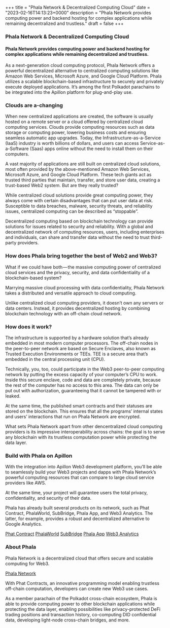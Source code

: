 +++
title = "Phala Network & Decentralized Computing Cloud"
date = "2023-02-16T14:13:23+0000"
description = "Phala Network provides computing power and backend hosting for complex applications while remaining decentralized and trustless."
draft = false
+++

### Phala Network & Decentralized Computing Cloud


#### Phala Network provides computing power and backend hosting for complex applications while remaining decentralized and trustless.


As a next-generation cloud computing protocol, Phala Network offers a powerful decentralized alternative to centralized computing solutions like Amazon Web Services, Microsoft Azure, and Google Cloud Platform. Phala utilizes a scalable blockchain-based infrastructure to securely and privately execute deployed applications. It’s among the first Polkadot parachains to be integrated into the Apillon platform for plug-and-play use.


### Clouds are a-changing


When new centralized applications are created, the software is usually hosted on a remote server or a cloud offered by centralized cloud computing services. Clouds provide computing resources such as data storage or computing power, lowering business costs and ensuring seamless automatic app upgrades. Today, the Infrastructure-as-a-Service (IaaS) industry is worth billions of dollars, and users can access Service-as-a-Software (Saas) apps online without the need to install them on their computers.


A vast majority of applications are still built on centralized cloud solutions, most often provided by the above-mentioned Amazon Web Services, Microsoft Azure, and Google Cloud Platform. These tech giants act as trusted third parties that maintain, transfer, and store user data, creating a trust-based Web2 system. But are they really trusted?


While centralized cloud solutions provide great computing power, they always come with certain disadvantages that can put user data at risk. Susceptible to data breaches, malware, security threats, and reliability issues, centralized computing can be described as “stoppable”.


Decentralized computing based on blockchain technology can provide solutions for issues related to security and reliability. With a global and decentralized network of computing resources, users, including enterprises and individuals, can share and transfer data without the need to trust third-party providers.


### How does Phala bring together the best of Web2 and Web3?


What if we could have both — the massive computing power of centralized cloud services and the privacy, security, and data confidentiality of a blockchain-based system?


Marrying massive cloud processing with data confidentiality, Phala Network takes a distributed and versatile approach to cloud computing.


Unlike centralized cloud computing providers, it doesn’t own any servers or data centers. Instead, it provides decentralized hosting by combining blockchain technology with an off-chain cloud network.


### How does it work?


The infrastructure is supported by a hardware solution that’s already embedded in most modern computer processors. The off-chain nodes in the peer-to-peer network are based on Secure Enclaves, also known as Trusted Execution Environments or TEEs. TEE is a secure area that’s embedded in the central processing unit (CPU).


Technically, you, too, could participate in the Web3 peer-to-peer computing network by putting the excess capacity of your computer’s CPU to work. Inside this secure enclave, code and data are completely private, because the rest of the computer has no access to this area. The data can only be put out with authorization, guaranteeing that it cannot be tampered with or leaked.


At the same time, the published smart contracts and their statuses are stored on the blockchain. This ensures that all the programs’ internal states and users’ interactions that run on Phala Network are encrypted.


What sets Phala Network apart from other dencentralized cloud computing providers is its impressive interoperability across chains: the goal is to serve any blockchain with its trustless computation power while protecting the data layer.


### Build with Phala on Apillon


With the integration into Apillon Web3 development platform, you’ll be able to seamlessly build your Web3 projects and dapps with Phala Network’s powerful computing resources that can compare to large cloud service providers like AWS.


At the same time, your project will guarantee users the total privacy, confidentiality, and security of their data.


Phala has already built several products on its network, such as Phat Contract, PhalaWorld, SubBridge, Phala App, and Web3 Analytics. The latter, for example, provides a robust and decentralized alternative to Google Analytics.

[Phat Contract](https://wiki.phala.network/en-us/general/phala-network/products/#fat-contract)
[PhalaWorld](https://phala.world/)
[SubBridge](https://subbridge.io/)
[Phala App](https://app.phala.network/)
[Web3 Analytics](https://3analytics.io/)

### About Phala


Phala Network is a decentralized cloud that offers secure and scalable computing for Web3.

[Phala Network](https://www.phala.network/en/)

With Phat Contracts, an innovative programming model enabling trustless off-chain computation, developers can create new Web3 use cases.


As a member parachain of the Polkadot cross-chain ecosystem, Phala is able to provide computing power to other blockchain applications while protecting the data layer, enabling possibilities like privacy-protected DeFi trading positions and transaction history, co-computing DID confidential data, developing light-node cross-chain bridges, and more.
